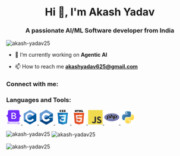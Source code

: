 <h1 align="center">Hi 👋, I'm Akash Yadav</h1>
<h3 align="center">A passionate AI/ML Software developer from India</h3>

<p align="left"> <img src="https://komarev.com/ghpvc/?username=akash-yadav25&label=Profile%20views&color=0e75b6&style=flat" alt="akash-yadav25" /> </p>

- 🌱 I’m currently working on **Agentic AI**

- 📫 How to reach me **akashyadav625@gmail.com**

<h3 align="left">Connect with me:</h3>
<p align="left">
</p>

<h3 align="left">Languages and Tools:</h3>
<p align="left"> <a href="https://getbootstrap.com" target="_blank" rel="noreferrer"> <img src="https://raw.githubusercontent.com/devicons/devicon/master/icons/bootstrap/bootstrap-plain-wordmark.svg" alt="bootstrap" width="40" height="40"/> </a> <a href="https://www.cprogramming.com/" target="_blank" rel="noreferrer"> <img src="https://raw.githubusercontent.com/devicons/devicon/master/icons/c/c-original.svg" alt="c" width="40" height="40"/> </a> <a href="https://www.w3schools.com/cpp/" target="_blank" rel="noreferrer"> <img src="https://raw.githubusercontent.com/devicons/devicon/master/icons/cplusplus/cplusplus-original.svg" alt="cplusplus" width="40" height="40"/> </a> <a href="https://www.w3schools.com/css/" target="_blank" rel="noreferrer"> <img src="https://raw.githubusercontent.com/devicons/devicon/master/icons/css3/css3-original-wordmark.svg" alt="css3" width="40" height="40"/> </a> <a href="https://www.w3.org/html/" target="_blank" rel="noreferrer"> <img src="https://raw.githubusercontent.com/devicons/devicon/master/icons/html5/html5-original-wordmark.svg" alt="html5" width="40" height="40"/> </a> <a href="https://developer.mozilla.org/en-US/docs/Web/JavaScript" target="_blank" rel="noreferrer"> <img src="https://raw.githubusercontent.com/devicons/devicon/master/icons/javascript/javascript-original.svg" alt="javascript" width="40" height="40"/> </a> <a href="https://www.php.net" target="_blank" rel="noreferrer"> <img src="https://raw.githubusercontent.com/devicons/devicon/master/icons/php/php-original.svg" alt="php" width="40" height="40"/> </a> <a href="https://www.python.org" target="_blank" rel="noreferrer"> <img src="https://raw.githubusercontent.com/devicons/devicon/master/icons/python/python-original.svg" alt="python" width="40" height="40"/> </a> </p>

<p><img align="left" src="https://github-readme-stats.vercel.app/api/top-langs?username=akash-yadav25&show_icons=true&locale=en&layout=compact" alt="akash-yadav25" /></p>

<p>&nbsp;<img align="center" src="https://github-readme-stats.vercel.app/api?username=akash-yadav25&show_icons=true&locale=en" alt="akash-yadav25" /></p>

<p><img align="center" src="https://github-readme-streak-stats.herokuapp.com/?user=akash-yadav25&" alt="akash-yadav25" /></p>
